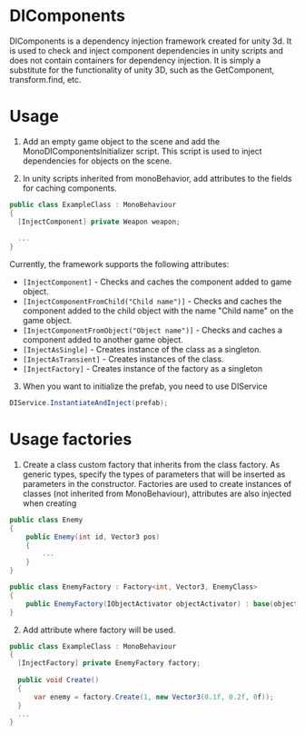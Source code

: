 # DIComponents

DIComponents is a dependency injection framework created for unity 3d. It is used to check and inject component dependencies in unity scripts and does not contain containers for dependency injection. It is simply a substitute for the functionality of unity 3D, such as the GetComponent, transform.find, etc.

# Usage
1. Add an empty game object to the scene and add the MonoDIComponentsInitializer script. This script is used to inject dependencies for objects on the scene.

2. In unity scripts inherited from monoBehavior, add attributes to the fields for caching components.
```C#
public class ExampleClass : MonoBehaviour
{
  [InjectComponent] private Weapon weapon;
  
  ...
}
```

Currently, the framework supports the following attributes:
- ```[InjectComponent]``` - Checks and caches the component added to game object.
- ```[InjectComponentFromChild("Child name")]``` - Checks and caches the component added to the child object with the name "Child name" on the game object.
- ```[InjectComponentFromObject("Object name")]``` - Checks and caches a component added to another game object.
- ```[InjectAsSingle]``` - Сreates instance of the class as a singleton.
- ```[InjectAsTransient]``` - Сreates instances of the class.
- ```[InjectFactory]``` - Creates instance of the factory as a singleton 

3. When you want to initialize the prefab, you need to use DIService
```C#
DIService.InstantiateAndInject(prefab);
```

# Usage factories
1. Сreate a class custom factory that inherits from the class factory. As generic types, specify the types of parameters that will be inserted as parameters in the constructor. Factories are used to create instances of classes (not inherited from MonoBehaviour), attributes are also injected when creating

```C#
public class Enemy
{
    public Enemy(int id, Vector3 pos)
    {
        ...
    }
}

public class EnemyFactory : Factory<int, Vector3, EnemyClass>
{
    public EnemyFactory(IObjectActivator objectActivator) : base(objectActivator) { }
}
```

2. Add attribute where factory will be used.

```C#
public class ExampleClass : MonoBehaviour
{
  [InjectFactory] private EnemyFactory factory;
  
  public void Create()
  {
      var enemy = factory.Create(1, new Vector3(0.1f, 0.2f, 0f));
  }
  ...
}
```
